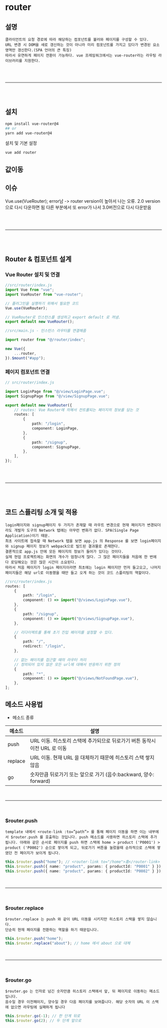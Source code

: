 # router

## 설명

    클라이언트의 요청 경로에 따라 해당하는 컴포넌트를 불러와 페이지를 구성할 수 있다.
    URL 변경 시 DOM을 새로 갱신하는 것이 아니라 미리 컴포넌트를 가지고 있다가 변경된 요소영역만 갱신한다.(SPA 언어의 큰 특징)
    따라서 유연하게 페이지 젼환이 가능하다. vue 프레임워크에서는 vue-router라는 라우팅 라이브러리를 지원한다.

<br/><br/>

---

<br/><br/>

## 설치

```bash
npm install vue-router@4
## or
yarn add vue-router@4
```

설치 및 기본 설정

```bash
vue add router
```

## 값이동

## 이슈

Vue.use(VueRouter); error남 -> router version이 높아서 나는 오류. 2.0 version으로 다시 다운하면 됨
다른 부분에서 또 error가 나서 3.0버전으로 다시 다운받음

<br/><br/>

---

<br/><br/>

## Router & 컴포넌트 설계

### Vue Router 설치 및 연결

```ts
//src/router/index.js
import Vue from "vue";
import VueRouter from "vue-router";

// 플러그인을 실행하기 위해서 필요한 코드
Vue.use(VueRouter);

// VueRouter로 인스턴스를 생성하고 export default 로 꺼냄.
export default new VueRouter();
```

```ts
//src/main.js - 인스턴스 라우터를 연결해줌

import router from "@/router/index";

new Vue({
    ...router,
}).$mount("#app");
```

### 페이지 컴포넌트 연결

```ts
// src/router/index.js

import LoginPage from "@/view/LoginPage.vue";
import SignupPage from "@/view/SignupPage.vue";

export default new VueRouter({
    // routes: Vue Router에 의해서 컨트롤되는 페이지의 정보를 담는 것
    routes: [
        {
            path: "/login",
            component: LoginPage,
        },
        {
            path: "/signup",
            component: SignupPage,
        },
    ],
});
```

<br/><br/>

---

<br/><br/>

## 코드 스플리팅 소개 및 적용

    login페이지와 signup페이지 두 가지가 존재할 때 라우트 변경으로 현재 페이지가 변경되더라도 개발자 도구의 Network 탭에는 아무런 변화가 없다. SPA(Single Page Application)이기 때문.
    최초 사이트에 접속할 때 Network 탭을 보면 app.js 의 Response 를 보면 login페이지와 signup 페이지 정보가 webpack으로 빌드된 결과물로 존재한다.
    결론적으로 app.js 안에 모든 페이지의 정보가 들어가 있다는 것이다.
    실제 현업 프로젝트에는 화면의 개수가 엄청나게 많다. 그 많은 페이지들을 처음에 한 번에 다 로딩해오는 것은 많은 시간이 소요된다.
    따라서 처음 페이지가 login 페이지이라면 최초에는 login 페이지만 먼저 들고오고, 나머지 페이지들은 해당 url로 이동했을 때만 들고 오게 하는 것이 코드 스플리팅의 역할이다.

```ts
//src/router/index.js
routes: [
    {
        path: "/login",
        component: () => import("@/views/LoginPage.vue"),
    },
    {
        path: "/signup",
        component: () => import("@/views/SignupPage.vue"),
    },

    // 리다이렉트를 통해 초기 진입 페이지를 설정할 수 있다.
    {
        path: "/",
        redirect: "/login",
    },

    // 없는 페이지를 접근할 때의 라우터 처리
    // 정의되어 있지 않은 모든 url에 대해서 반응하기 위한 정의
    {
        path: "*",
        component: () => import("@/views/NotFoundPage.vue"),
    },
];
```

## 메소드 사용법

-   메소드 종류

| 메소드  | 설명                                                                       |
| ------- | -------------------------------------------------------------------------- |
| push    | URL 이동. 히스토리 스택에 추가되므로 뒤로가기 버튼 동작시 이전 URL 로 이동 |
| replace | URL 이동. 현재 URL 을 대체하기 때문에 히스토리 스택 쌓지 않음              |
| go      | 숫자만큼 뒤로가기 또는 앞으로 가기 (음수:backward, 양수: forward)          |

<br/>

---

<br/>

### $router.push

    template 내에서 <route-link :to=”path”> 를 통해 페이지 이동을 하면 이는 내부에서 $router.push 를 호출하는 것입니다. push 메소드를 사용하면 히스토리 스택에 추가 됩니다. 아래와 같은 순서로 페이지를 push 하면 스택에 home > product ('P0001') > product ('P0002') 순으로 쌓이게 되고, 뒤로가기 버튼을 눌렀을때 순차적으로 스택에 쌓였던 전 페이지가 보이게 됩니다.

```ts
this.$router.push("home"); // <router-link to="/home">홈</router-link>
this.$router.push({ name: "product", params: { productId: "P0001" } });
this.$router.push({ name: "product", params: { productId: "P0002" } });
```

<br/>

---

<br/>

### $router.replace

    $router.replace 는 push 와 같이 URL 이동을 시키지만 히스토리 스택을 쌓지 않습니다.
    단순히 현재 페이지를 전환하는 역할을 하기 때문입니다.

```ts
this.$router.push("home");
this.$router.replace("about"); // home 에서 about 으로 대체
```

<br/>

---

<br/>

### $router.go

    $router.go 는 인자로 넘긴 숫자만큼 히스토리 스택에서 앞, 뒤 페이지로 이동하는 메소드 입니다.
    음수일 경우 이전페이지, 양수일 경우 다음 페이지를 보여줍니다. 해당 숫자의 URL 이 스택에 없으면 라우팅에 실패하게 됩니다

```ts
this.$router.go(-1); // 한 단계 뒤로
this.$router.go(2); // 두 단계 앞으로
```
